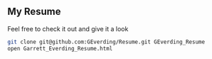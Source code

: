 ## My Resume
Feel free to check it out and give it a look

```sh
git clone git@github.com:GEverding/Resume.git GEverding_Resume
open Garrett_Everding_Resume.html
```
